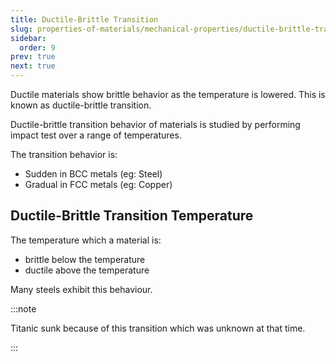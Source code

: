 ```yaml
---
title: Ductile-Brittle Transition
slug: properties-of-materials/mechanical-properties/ductile-brittle-transition
sidebar:
  order: 9
prev: true
next: true
---
```


Ductile materials show brittle behavior as the temperature is lowered. This is
known as ductile-brittle transition.

Ductile-brittle transition behavior of materials is studied by performing impact
test over a range of temperatures.

The transition behavior is:

- Sudden in BCC metals (eg: Steel)
- Gradual in FCC metals (eg: Copper)

## Ductile-Brittle Transition Temperature

The temperature which a material is:

- brittle below the temperature
- ductile above the temperature

Many steels exhibit this behaviour.

:::note

Titanic sunk because of this transition which was unknown at that time.

:::
